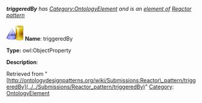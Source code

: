 ___triggeredBy__ has [Category:OntologyElement](../../Category/OntologyElement "Category:OntologyElement") and is an [element of](../../Property/ElementOf "Property:ElementOf") [Reactor pattern](../../Submissions/Reactor_pattern "Submissions:Reactor pattern")_


  




[![ObjectProperty](../../images/thumb/c/c3/ObjectProperty.gif/45px-ObjectProperty.gif)](../../Image/ObjectProperty.gif "ObjectProperty")
__Name__: triggeredBy 


__Type:__ owl:ObjectProperty 


__Description__: 





Retrieved from "[http://ontologydesignpatterns.org/wiki/Submissions:Reactor\_pattern/triggeredBy](../../Submissions/Reactor_pattern/triggeredBy)"
 [Category](http://ontologydesignpatterns.org/wiki/Special:Categories "Special:Categories"): [OntologyElement](../../Category/OntologyElement "Category:OntologyElement")